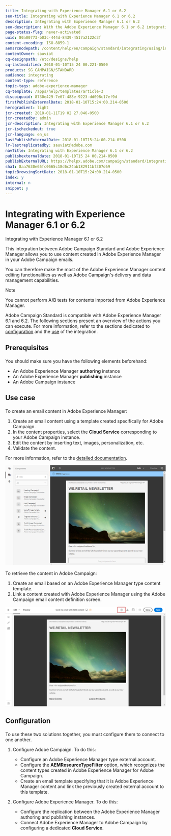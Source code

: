 ```yaml
---
title: Integrating with Experience Manager 6.1 or 6.2
seo-title: Integrating with Experience Manager 6.1 or 6.2
description: Integrating with Experience Manager 6.1 or 6.2
seo-description: With the Adobe Experience Manager 6.1 or 6.2 integration, you can create content directly in AEM and use it later on in Adobe Campaign.
page-status-flag: never-activated
uuid: 80a00773-b03c-444d-8439-4517a2122d3f
content-encoding: ISO-8859-1
aemsrcnodepath: /content/help/en/campaign/standard/integrating/using/integrating-with-experience-manager-6_1-or-6_2
contentOwner: sauviat
cq-designpath: /etc/designs/help
cq-lastmodified: 2018-01-10T15 24 00.221-0500
products: SG_CAMPAIGN/STANDARD
audience: integrating
content-type: reference
topic-tags: adobe-experience-manager
cq-template: /apps/help/templates/article-3
discoiquuid: 8730e429-7e67-488e-9223-dd098c17ef9d
firstPublishExternalDate: 2018-01-10T15:24:00.214-0500
herogradient: light
jcr-created: 2018-01-11T19 02 27.046-0500
jcr-createdby: admin
jcr-description: Integrating with Experience Manager 6.1 or 6.2
jcr-ischeckedout: true
jcr-language: en_us
lastPublishExternalDate: 2018-01-10T15:24:00.214-0500
lr-lastreplicatedby: sauviat@adobe.com
navTitle: Integrating with Experience Manager 6.1 or 6.2
publishexternaldate: 2018-01-10T15 24 00.214-0500
publishExternalURL: https://helpx.adobe.com/campaign/standard/integrating/using/integrating-with-experience-manager-6_1-or-6_2.html
sha1: 8aa7630e65fc0665c18d6c24ab182911bf307d69
topicBrowsingSortDate: 2018-01-10T15:24:00.214-0500
index: y
internal: n
snippet: y
---
```


# Integrating with Experience Manager 6.1 or 6.2

Integrating with Experience Manager 6.1 or 6.2

This integration between Adobe Campaign Standard and Adobe Experience Manager allows you to use content created in Adobe Experience Manager in your Adobe Campaign emails.

You can therefore make the most of the Adobe Experience Manager content editing functionalities as well as Adobe Campaign's delivery and data management capabilities.

>[!NOTE]
>
>You cannot perform A/B tests for contents imported from Adobe Experience Manager.

Adobe Campaign Standard is compatible with Adobe Experience Manager 6.1 and 6.2. The following sections present an overview of the actions you can execute. For more information, refer to the sections dedicated to [configuration](https://docs.adobe.com/docs/en/aem/6-2/administer/integration/marketing-cloud/campaign/campaignstandard.html) and the [use](https://docs.adobe.com/docs/en/aem/6-2/author/personalization/adobe-campaign.html) of the integration.

## <p>Prerequisites</p>

You should make sure you have the following elements beforehand:

* An Adobe Experience Manager **authoring** instance
* An Adobe Experience Manager **publishing** instance
* An Adobe Campaign instance

## <p>Use case</p>

To create an email content in Adobe Experience Manager:

1. Create an email content using a template created specifically for Adobe Campaign.
1. In the content properties, select the **Cloud Service** corresponding to your Adobe Campaign instance.
1. Edit the content by inserting text, images, personalization, etc.
1. Validate the content.

For more information, refer to the [detailed documentation](https://docs.adobe.com/docs/en/aem/6-2/author/personalization/adobe-campaign/campaign.html).

![](assets/aem_content.png)

To retrieve the content in Adobe Campaign:

1. Create an email based on an Adobe Experience Manager type content template.
1. Link a content created with Adobe Experience Manager using the Adobe Campaign email content definition screen.

![](assets/aem_linked_content.png)

## <p>Configuration</p>

To use these two solutions together, you must configure them to connect to one another.

1. Configure Adobe Campaign. To do this:

    * Configure an Adobe Experience Manager type external account.
    * Configure the **AEMResourceTypeFilter** option, which recognizes the content types created in Adobe Experience Manager for Adobe Campaign.
    * Create an email template specifying that it is Adobe Experience Manager content and link the previously created external account to this template.

1. Configure Adobe Experience Manager. To do this:

    * Configure the replication between the Adobe Experience Manager authoring and publishing instances.
    * Connect Adobe Experience Manager to Adobe Campaign by configuring a dedicated **Cloud Service**.

